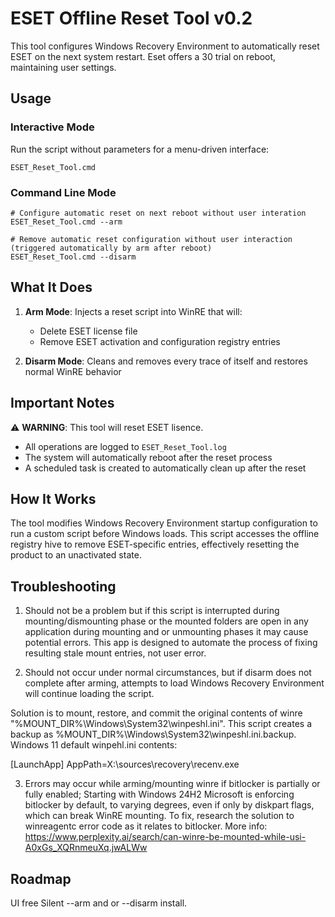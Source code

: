 # ESET Offline Reset Tool v0.2

This tool configures Windows Recovery Environment to automatically reset ESET on the next system restart. Eset offers a 30 trial on reboot, maintaining user settings.

## Usage

### Interactive Mode
Run the script without parameters for a menu-driven interface:
```batch
ESET_Reset_Tool.cmd
```

### Command Line Mode
```batch
# Configure automatic reset on next reboot without user interation
ESET_Reset_Tool.cmd --arm

# Remove automatic reset configuration without user interaction (triggered automatically by arm after reboot)
ESET_Reset_Tool.cmd --disarm
```

## What It Does

1. **Arm Mode**: Injects a reset script into WinRE that will:
   - Delete ESET license file
   - Remove ESET activation and configuration registry entries

2. **Disarm Mode**: Cleans and removes every trace of itself and restores normal WinRE behavior

## Important Notes

⚠️ **WARNING**: This tool will reset ESET lisence.

- All operations are logged to `ESET_Reset_Tool.log`
- The system will automatically reboot after the reset process
- A scheduled task is created to automatically clean up after the reset

## How It Works

The tool modifies Windows Recovery Environment startup configuration to run a custom script before Windows loads. This script accesses the offline registry hive to remove ESET-specific entries, effectively resetting the product to an unactivated state.

## Troubleshooting

1. Should not be a problem but if this script is interrupted during mounting/dismounting phase or the mounted folders are open in any application during mounting and or unmounting phases it may cause potential errors. This app is designed to automate the process of fixing resulting stale mount entries, not user error. 

2. Should not occur under normal circumstances, but if disarm does not complete after arming, attempts to load Windows Recovery Environment will continue loading the script. 

Solution is to mount, restore, and commit the original contents of winre "%MOUNT_DIR%\Windows\System32\winpeshl.ini". This script creates a backup as %MOUNT_DIR%\Windows\System32\winpeshl.ini.backup.  Windows 11 default winpehl.ini contents:

[LaunchApp]
AppPath=X:\sources\recovery\recenv.exe


3. Errors may occur while arming/mounting winre if bitlocker is partially or fully enabled; Starting with Windows 24H2 Microsoft is enforcing bitlocker by default, to varying degrees, even if only by diskpart flags, which can break WinRE mounting. To fix, research the solution to winreagentc error code as it relates to bitlocker. More info: https://www.perplexity.ai/search/can-winre-be-mounted-while-usi-A0xGs_XQRnmeuXq.jwALWw

## Roadmap

UI free Silent --arm and or --disarm install.
